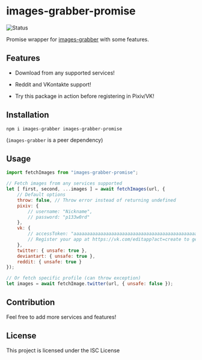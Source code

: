 images-grabber-promise
=======================================

![Status](https://github.com/Saiv46/images-grabber-promise/workflows/Package/badge.svg)

Promise wrapper for [images-grabber](https://www.npmjs.com/package/images-grabber) with some features.

## Features

* Download from any supported services!

* Reddit and VKontakte support!

* Try this package in action before registering in Pixiv/VK!

## Installation
`npm i images-grabber images-grabber-promise`

(`images-grabber` is a peer dependency)

## Usage

```js
import fetchImages from "images-grabber-promise";

// Fetch images from any services supported
let [ first, second, ...images ] = await fetchImages(url, {
	// Default options
	throw: false, // Throw error instead of returning undefined
	pixiv: {
		// username: "Nickname",
		// password: "p133w0rd"
	},
	vk: {
		// accessToken: "aaaaaaaaaaaaaaaaaaaaaaaaaaaaaaaaaaaaaaaaaaaaaaaaaaaaaaaaaaa"
		// Register your app at https://vk.com/editapp?act=create to get token
	},
	twitter: { unsafe: true },
	deviantart: { unsafe: true },
	reddit: { unsafe: true }
});

// Or fetch specific profile (can throw exception)
let images = await fetchImage.twitter(url, { unsafe: false });
```

## Contribution
Feel free to add more services and features!

## License

This project is licensed under the ISC License